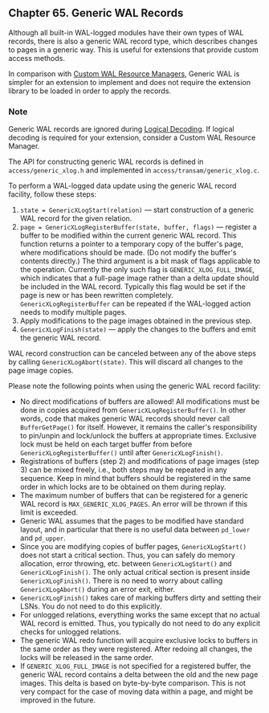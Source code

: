 ## Chapter 65. Generic WAL Records

Although all built-in WAL-logged modules have their own types of WAL records, there is also a generic WAL record type, which describes changes to pages in a generic way. This is useful for extensions that provide custom access methods.

In comparison with [Custom WAL Resource Managers](custom-rmgr.html "Chapter 66. Custom WAL Resource Managers"), Generic WAL is simpler for an extension to implement and does not require the extension library to be loaded in order to apply the records.

### Note

Generic WAL records are ignored during [Logical Decoding](logicaldecoding.html "Chapter 49. Logical Decoding"). If logical decoding is required for your extension, consider a Custom WAL Resource Manager.

The API for constructing generic WAL records is defined in `access/generic_xlog.h` and implemented in `access/transam/generic_xlog.c`.

To perform a WAL-logged data update using the generic WAL record facility, follow these steps:

1. `state = GenericXLogStart(relation)` — start construction of a generic WAL record for the given relation.
2. `page = GenericXLogRegisterBuffer(state, buffer, flags)` — register a buffer to be modified within the current generic WAL record. This function returns a pointer to a temporary copy of the buffer's page, where modifications should be made. (Do not modify the buffer's contents directly.) The third argument is a bit mask of flags applicable to the operation. Currently the only such flag is `GENERIC_XLOG_FULL_IMAGE`, which indicates that a full-page image rather than a delta update should be included in the WAL record. Typically this flag would be set if the page is new or has been rewritten completely. `GenericXLogRegisterBuffer` can be repeated if the WAL-logged action needs to modify multiple pages.
3. Apply modifications to the page images obtained in the previous step.
4. `GenericXLogFinish(state)` — apply the changes to the buffers and emit the generic WAL record.

WAL record construction can be canceled between any of the above steps by calling `GenericXLogAbort(state)`. This will discard all changes to the page image copies.

Please note the following points when using the generic WAL record facility:

* No direct modifications of buffers are allowed! All modifications must be done in copies acquired from `GenericXLogRegisterBuffer()`. In other words, code that makes generic WAL records should never call `BufferGetPage()` for itself. However, it remains the caller's responsibility to pin/unpin and lock/unlock the buffers at appropriate times. Exclusive lock must be held on each target buffer from before `GenericXLogRegisterBuffer()` until after `GenericXLogFinish()`.
* Registrations of buffers (step 2) and modifications of page images (step 3) can be mixed freely, i.e., both steps may be repeated in any sequence. Keep in mind that buffers should be registered in the same order in which locks are to be obtained on them during replay.
* The maximum number of buffers that can be registered for a generic WAL record is `MAX_GENERIC_XLOG_PAGES`. An error will be thrown if this limit is exceeded.
* Generic WAL assumes that the pages to be modified have standard layout, and in particular that there is no useful data between `pd_lower` and `pd_upper`.
* Since you are modifying copies of buffer pages, `GenericXLogStart()` does not start a critical section. Thus, you can safely do memory allocation, error throwing, etc. between `GenericXLogStart()` and `GenericXLogFinish()`. The only actual critical section is present inside `GenericXLogFinish()`. There is no need to worry about calling `GenericXLogAbort()` during an error exit, either.
* `GenericXLogFinish()` takes care of marking buffers dirty and setting their LSNs. You do not need to do this explicitly.
* For unlogged relations, everything works the same except that no actual WAL record is emitted. Thus, you typically do not need to do any explicit checks for unlogged relations.
* The generic WAL redo function will acquire exclusive locks to buffers in the same order as they were registered. After redoing all changes, the locks will be released in the same order.
* If `GENERIC_XLOG_FULL_IMAGE` is not specified for a registered buffer, the generic WAL record contains a delta between the old and the new page images. This delta is based on byte-by-byte comparison. This is not very compact for the case of moving data within a page, and might be improved in the future.